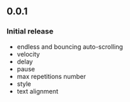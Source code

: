 ## 0.0.1

### Initial release
* endless and bouncing auto-scrolling
* velocity
* delay
* pause
* max repetitions number
* style
* text alignment
